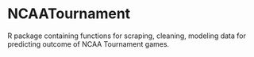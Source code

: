 # NCAATournament
R package containing functions for scraping, cleaning, modeling data for predicting outcome of NCAA Tournament games.
